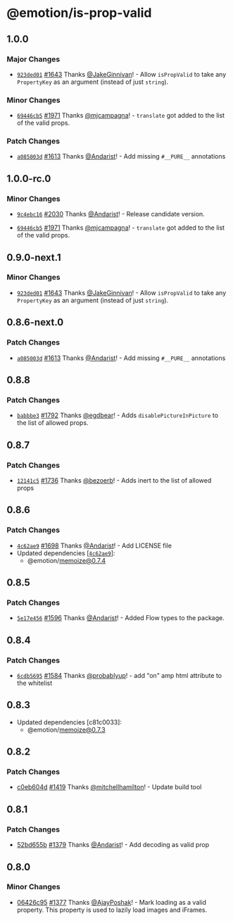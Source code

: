 # @emotion/is-prop-valid

## 1.0.0

### Major Changes

- [`923ded01`](https://github.com/@zedvision/emotion-js/emotion/commit/923ded01e2399a242206d590f6646f13aba110e4) [#1643](https://github.com/@zedvision/emotion-js/emotion/pull/1643) Thanks [@JakeGinnivan](https://github.com/JakeGinnivan)! - Allow `isPropValid` to take any `PropertyKey` as an argument (instead of just `string`).

### Minor Changes

- [`69446cb5`](https://github.com/@zedvision/emotion-js/emotion/commit/69446cb5bfb644beb877a1edb00ee46c014636d5) [#1971](https://github.com/@zedvision/emotion-js/emotion/pull/1971) Thanks [@mjcampagna](https://github.com/mjcampagna)! - `translate` got added to the list of the valid props.

### Patch Changes

- [`a085003d`](https://github.com/@zedvision/emotion-js/emotion/commit/a085003d4c8ca284c116668d7217fb747802ed85) [#1613](https://github.com/@zedvision/emotion-js/emotion/pull/1613) Thanks [@Andarist](https://github.com/Andarist)! - Add missing `#__PURE__` annotations

## 1.0.0-rc.0

### Minor Changes

- [`9c4ebc16`](https://github.com/@zedvision/emotion-js/emotion/commit/9c4ebc160471097c5d04fb92dba3ed0df870bb63) [#2030](https://github.com/@zedvision/emotion-js/emotion/pull/2030) Thanks [@Andarist](https://github.com/Andarist)! - Release candidate version.

* [`69446cb5`](https://github.com/@zedvision/emotion-js/emotion/commit/69446cb5bfb644beb877a1edb00ee46c014636d5) [#1971](https://github.com/@zedvision/emotion-js/emotion/pull/1971) Thanks [@mjcampagna](https://github.com/mjcampagna)! - `translate` got added to the list of the valid props.

## 0.9.0-next.1

### Minor Changes

- [`923ded01`](https://github.com/@zedvision/emotion-js/emotion/commit/923ded01e2399a242206d590f6646f13aba110e4) [#1643](https://github.com/@zedvision/emotion-js/emotion/pull/1643) Thanks [@JakeGinnivan](https://github.com/JakeGinnivan)! - Allow `isPropValid` to take any `PropertyKey` as an argument (instead of just `string`).

## 0.8.6-next.0

### Patch Changes

- [`a085003d`](https://github.com/@zedvision/emotion-js/emotion/commit/a085003d4c8ca284c116668d7217fb747802ed85) [#1613](https://github.com/@zedvision/emotion-js/emotion/pull/1613) Thanks [@Andarist](https://github.com/Andarist)! - Add missing `#__PURE__` annotations

## 0.8.8

### Patch Changes

- [`babbbe3`](https://github.com/@zedvision/emotion-js/emotion/commit/babbbe36844f26f6d7041f1d3aeb47d5dfb08d8a) [#1792](https://github.com/@zedvision/emotion-js/emotion/pull/1792) Thanks [@egdbear](https://github.com/egdbear)! - Adds `disablePictureInPicture` to the list of allowed props.

## 0.8.7

### Patch Changes

- [`12141c5`](https://github.com/@zedvision/emotion-js/emotion/commit/12141c54318c0738b60bf755e033cf6e12238a02) [#1736](https://github.com/@zedvision/emotion-js/emotion/pull/1736) Thanks [@bezoerb](https://github.com/bezoerb)! - Adds inert to the list of allowed props

## 0.8.6

### Patch Changes

- [`4c62ae9`](https://github.com/@zedvision/emotion-js/emotion/commit/4c62ae9447959d438928e1a26f76f1487983c968) [#1698](https://github.com/@zedvision/emotion-js/emotion/pull/1698) Thanks [@Andarist](https://github.com/Andarist)! - Add LICENSE file
- Updated dependencies [[`4c62ae9`](https://github.com/@zedvision/emotion-js/emotion/commit/4c62ae9447959d438928e1a26f76f1487983c968)]:
  - @emotion/memoize@0.7.4

## 0.8.5

### Patch Changes

- [`5e17e456`](https://github.com/@zedvision/emotion-js/emotion/commit/5e17e456a66857bb3a3a5b39c9cd8f8dd89301e5) [#1596](https://github.com/@zedvision/emotion-js/emotion/pull/1596) Thanks [@Andarist](https://github.com/Andarist)! - Added Flow types to the package.

## 0.8.4

### Patch Changes

- [`6cdb5695`](https://github.com/@zedvision/emotion-js/emotion/commit/6cdb56959bc4b64d7178604f1eb64a058c2e58c2) [#1584](https://github.com/@zedvision/emotion-js/emotion/pull/1584) Thanks [@probablyup](https://github.com/probablyup)! - add "on" amp html attribute to the whitelist

## 0.8.3

- Updated dependencies [c81c0033]:
  - @emotion/memoize@0.7.3

## 0.8.2

### Patch Changes

- [c0eb604d](https://github.com/@zedvision/emotion-js/emotion/commit/c0eb604d) [#1419](https://github.com/@zedvision/emotion-js/emotion/pull/1419) Thanks [@mitchellhamilton](https://github.com/mitchellhamilton)! - Update build tool

## 0.8.1

### Patch Changes

- [52bd655b](https://github.com/@zedvision/emotion-js/emotion/commit/52bd655b) [#1379](https://github.com/@zedvision/emotion-js/emotion/pull/1379) Thanks [@Andarist](https://github.com/Andarist)! - Add decoding as valid prop

## 0.8.0

### Minor Changes

- [06426c95](https://github.com/@zedvision/emotion-js/emotion/commit/06426c95) [#1377](https://github.com/@zedvision/emotion-js/emotion/pull/1377) Thanks [@AjayPoshak](https://github.com/AjayPoshak)! - Mark loading as a valid property. This property is used to lazily load images and iFrames.
